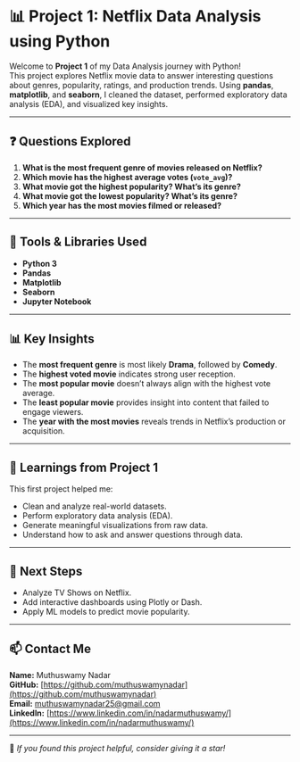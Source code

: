 # 📊 Project 1: Netflix Data Analysis using Python

Welcome to **Project 1** of my Data Analysis journey with Python!  
This project explores Netflix movie data to answer interesting questions about genres, popularity, ratings, and production trends. Using **pandas**, **matplotlib**, and **seaborn**, I cleaned the dataset, performed exploratory data analysis (EDA), and visualized key insights.

---

## ❓ Questions Explored

1. **What is the most frequent genre of movies released on Netflix?**  
2. **Which movie has the highest average votes (`vote_avg`)?**  
3. **What movie got the highest popularity? What’s its genre?**  
4. **What movie got the lowest popularity? What’s its genre?**  
5. **Which year has the most movies filmed or released?**

---

## 🧰 Tools & Libraries Used

- **Python 3**
- **Pandas**
- **Matplotlib**
- **Seaborn**
- **Jupyter Notebook**

---



## 📊 Key Insights

- The **most frequent genre** is most likely **Drama**, followed by **Comedy**.
- The **highest voted movie** indicates strong user reception.
- The **most popular movie** doesn’t always align with the highest vote average.
- The **least popular movie** provides insight into content that failed to engage viewers.
- The **year with the most movies** reveals trends in Netflix’s production or acquisition.

---

## 🧠 Learnings from Project 1

This first project helped me:

- Clean and analyze real-world datasets.
- Perform exploratory data analysis (EDA).
- Generate meaningful visualizations from raw data.
- Understand how to ask and answer questions through data.

---

## 🚀 Next Steps

- Analyze TV Shows on Netflix.
- Add interactive dashboards using Plotly or Dash.
- Apply ML models to predict movie popularity.

---

## 📫 Contact Me

**Name:** Muthuswamy Nadar  
**GitHub:** [https://github.com/muthuswamynadar](https://github.com/muthuswamynadar)  
**Email:** [muthuswamynadar25@gmail.com](mailto:muthuswamynadar25@gmail.com)  
**LinkedIn:** [https://www.linkedin.com/in/nadarmuthuswamy/](https://www.linkedin.com/in/nadarmuthuswamy/)

---

🌟 *If you found this project helpful, consider giving it a star!*
